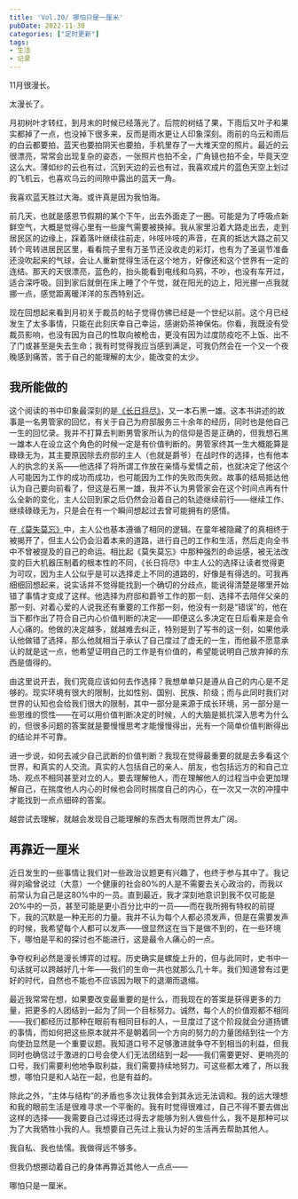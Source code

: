 ```yaml
---
title: 'Vol.20/ 哪怕只是一厘米'
pubDate: 2022-11-30
categories: ["定时更新"]
tags:
- 生活
- 记录
---
```




11月很漫长。

太漫长了。

月初树叶才转红，到月末的时候已经落光了。后院的树结了果，下雨后又叶子和果实都掉了一点，也没掉下很多来，反而是雨水更让人印象深刻。雨前的乌云和雨后的白云都要拍，蓝天也要拍阴天也要拍，手机里存了一大堆天空的照片。最近的云很漂亮，常常会出现复杂的姿态，一张照片也拍不全，广角镜也拍不全，毕竟天空这么大。薄如纱的云也有过，沉到天边的云也有过，我喜欢成片的蓝色天空上划过的飞机云，也喜欢乌云的间隙中露出的蓝天一角。

我喜欢蓝天胜过大海。或许真是因为我怕海。


前几天，也就是感恩节假期的某个下午，出去外面走了一圈。可能是为了呼吸点新鲜空气，大概是觉得心里有一些废气需要被换掉。我从家里沿着大路走出去，走到居民区的边缘上，踩着落叶继续往前走，咔吱咔吱的声音，在真的抵达大路之前又转个弯转进居民区里，看看院子里有万圣节还没收走的彩灯，也有为了圣诞节准备还没吹起来的气球，会让人重新觉得生活在这个地方，好像还和这个世界有一定的连结。那天的天很漂亮，蓝色的，抬头能看到电线和乌鸦，不吵，也没有车开过，适合深呼吸。回到家后就倒在床上睡了个午觉，就在阳光的边上，阳光挪一点我就挪一点，感觉距离暖洋洋的东西特别近。

现在回想起来看到月初关于裁员的帖子觉得仿佛已经是一个世纪以前。这个月已经发生了太多事情，只能在此刻庆幸自己幸运，感谢奶茶神保佑。你看，我既没有受裁员影响，也没有因为自己的性取向被枪击，更没有因为过度防疫吃不上饭、出不了门或甚至是失去生命；我有时觉得我应当感到满足，可我仍然会在一个又一个夜晚感到痛苦，苦于自己的能理解的太少，能改变的太少。

## 我所能做的

这个阅读的书中印象最深刻的是[《长日将尽》](https://book.douban.com/subject/30142261/)，又一本石黑一雄。这本书讲述的故事是一名男管家的回忆，有关于自己为府邸服务三十余年的经历，同时也是他自己一生的回忆录。我并不打算去判断男管家所认为的信仰是否是正确的，但我想石黑一雄本人在设立这个角色的时候一定是有价值判断的。男管家终其一生大概能算是碌碌无为，其主要原因除去府邸的主人（也就是爵爷）在战时作的选择，也有他本人的执念的关系——他选择了将所谓工作放在亲情与爱情之前，也就决定了他这个人可能因为工作的成功而成功，也可能因为工作的失败而失败。故事的结局抵达他认为自己要向前看了，但这是石黑一雄，我并不认为男管家会在这个时间点再有什么全新的变化，主人公回到家之后仍然会沿着自己的轨迹继续前行——继续工作、继续碌碌无为，只是会在有一个瞬间想起过去曾可能拥有的感情。

在[《莫失莫忘》](https://book.douban.com/subject/30181685/)中，主人公也基本遵循了相同的逻辑。在童年被隐藏了的真相终于被揭开了，但主人公仍会沿着本来的道路，进行自己的工作和生活，然后走向全书中不曾被提及的自己的命运。相比起《莫失莫忘》中那种强烈的命运感，被无法改变的巨大机器压制着的根本性的不同，《长日将尽》中主人公的选择让读者觉得更为可叹，因为主人公似乎是可以选择走上不同的道路的，好像是有得选的。可我再细细回想起来，说实话并不觉得能找到一个确切的分歧点，能说得清楚是哪里开始错了事情才变成了这样。他选择为府邸和爵爷工作的那一刻、选择不去陪伴父亲的那一刻、对着心爱的人说我还有重要的工作那一刻，他没有一刻是“错误”的，他在当下都作出了符合自己内心价值判断的决定——即便这么多决定在日后看来是会令人心痛的。他做的决定越多，就越难去纠正，特别是到了写书的这一刻，如果他承认他做错了选择，那么他就相当于承认了自己度过了虚无的一生，而他最不愿意承认的就是这一点，他希望证明自己的工作是有价值的，希望能说明自己放弃掉的东西是值得的。

由这里说开去，我们究竟应该如何去作选择？我想单单只是遵从自己的内心是不足够的。现实环境有很大的限制，比如性别、国别、民族、阶级；而与此同时我们对世界的认知也会给我们很大的限制，其中一部分是来源于成长环境，另一部分是一些思维的惯性——在可以用价值判断决定的时候，人的大脑是抵抗深入思考为什么的，但很多问题的答案就是要慢慢思考才能慢慢得出，光有一个简单价值判断得出的结论并不可靠。

进一步说，如何去减少自己武断的价值判断？我现在觉得最重要的就是去多看这个世界，和真实的人交流。真实的人包括自己的亲人、朋友，也包括远方的和自己立场、观点不相同甚至对立的人。要去理解他人，而在理解他人的过程当中会更加理解自己，在揣度他人内心的时候也会同时揣度自己的内心，在一次又一次的冲撞中才能找到一点点细碎的答案。

越尝试去理解，就越会发现自己能理解的东西太有限而世界太广阔。

## 再靠近一厘米

近日发生的一些事情让我们对一些政治议题更有兴趣了，也终于参与其中了。我记得刘瑜曾说过（大意）一个健康的社会80%的人是不需要去关心政治的，而我以前常认为自己是这80%中的一员。直到最近，我才深刻地意识到我不仅可能是20%中的一员，甚至可能是更小百分比中的一员——而在我所拥有特权的前提下，我的沉默是一种无形的力量。我并不认为每个人都必须发声，但是在需要发声的时候，我希望每个人都可以发声——很显然这在当下是做不到的，在一些环境下，哪怕是平和的探讨也不能进行，这是最令人痛心的一点。

争夺权利必然是漫长博弈的过程。历史确实是螺旋上升的，但与此同时，史书中一句话就可以跨越好几十年——我们的生命一共也就那么几十年。我们知道曾有过更好的时代，自然也不能也不应该因为眼下的退潮而退缩。

最近我常常在想，如果要改变最重要的是什么，而我现在的答案是获得更多的力量，把更多的人团结到一起为了同一个目标努力。诚然，每个人的价值观都不相同——我们都经历过那种在眼前有相同目标的人，一旦度过了这个阶段就会分道扬镳的事情，而如何把这些原本就并不是朝着同一个方向的努力的力量团结到往一个方向使劲显然是一个重要议题。我知道口号不足够激进就争夺不到相当的利益，但我同时也确信过于激进的口号会使人们无法团结到一起——我们需要更好、更响亮的口号，我们需要利他地争取利益，我们需要持续地努力。可这些都太难了，所以我想，哪怕只是和人站在一起，也是有益的。

除此之外，“主体与结构”的矛盾也多次让我体会到其永远无法调和。我的远大理想和我的眼前生活是很难寻求一个平衡的。我有时觉得很难过，自己不得不要去做出这样的选择——我需要自己过得还过得去才能够为别人做些什么，我不是那种可以为了大我牺牲小我的人。我想要自己先过上我认为好的生活再去帮助其他人。

我自私、我也怯懦。我做得远不够多。

但我仍想挪动着自己的身体再靠近其他人一点点——

哪怕只是一厘米。
